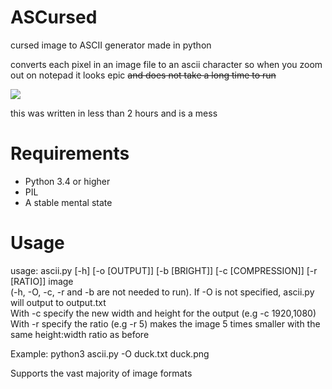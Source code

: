 # ASCursed
cursed image to ASCII generator made in python

  converts each pixel in an image file to an ascii character so when you zoom out on notepad it looks epic ~~and does not take a long time to run~~

 ![](https://cdn.discordapp.com/attachments/423207516663709708/772258930453119026/unknown.png)
 
 
this was written in less than 2 hours and is a mess

# Requirements
- Python 3.4 or higher
- PIL
- A stable mental state

# Usage
usage: ascii.py [-h] [-o [OUTPUT]] [-b [BRIGHT]] [-c [COMPRESSION]] [-r [RATIO]] image  
(-h, -O, -c, -r and -b are not needed to run). If -O is not specified, ascii.py will output to output.txt  
With -c specify the new width and height for the output (e.g -c 1920,1080)  
With -r specify the ratio (e.g -r 5) makes the image 5 times smaller with the same height:width ratio as before

Example:
python3 ascii.py -O duck.txt duck.png

Supports the vast majority of image formats
